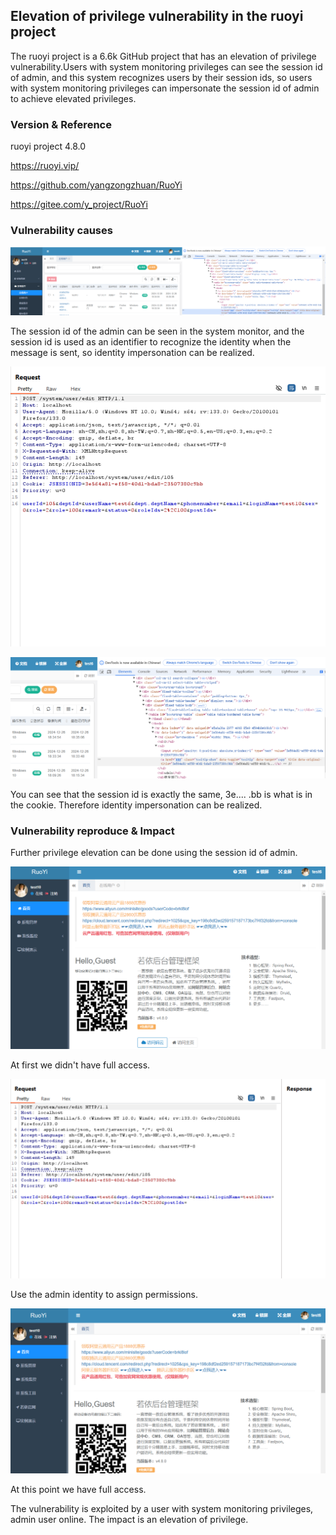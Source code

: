 ## Elevation of privilege vulnerability in the ruoyi project

The ruoyi project is a 6.6k GitHub project that has an elevation of privilege vulnerability.Users with system monitoring privileges can see the session id of admin, and this system recognizes users by their session ids, so users with system monitoring privileges can impersonate the session id of admin to achieve elevated privileges.

### Version & Reference

ruoyi project 4.8.0

https://ruoyi.vip/

https://github.com/yangzongzhuan/RuoYi

https://gitee.com/y_project/RuoYi

### Vulnerability causes

![1735209701386](./img/1735209701386.png)

The session id of the admin can be seen in the system monitor, and the session id is used as an identifier to recognize the identity when the message is sent, so identity impersonation can be realized.

![1735209753565](./img/1735209753565.png)

![1735209863312](./img/1735209863312.png)

You can see that the session id is exactly the same, 3e.... .bb is what is in the cookie. Therefore identity impersonation can be realized.

### Vulnerability reproduce & Impact

Further privilege elevation can be done using the session id of admin.

![1735210019153](./img/1735210019153.png)

At first we didn't have full access.

![1735210041427](./img/1735210041427.png)

Use the admin identity to assign permissions.

![1735210073030](./img/1735210073030.png)

At this point we have full access.

The vulnerability is exploited by a user with system monitoring privileges, admin user online. The impact is an elevation of privilege.